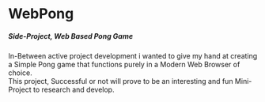 # WebPong
##### Side-Project, Web Based Pong Game

In-Between active project development i wanted to give my hand at creating a Simple Pong game that functions purely in a Modern Web Browser of choice.       
This project, Successful or not will prove to be an interesting and fun Mini-Project to research and develop.
